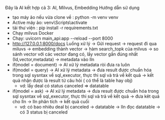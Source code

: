 Đây là AI kết hợp cả 3:  AI, Milvus, Embedding 
Hướng dẫn sử dụng 
- tạo máy ảo nếu vừa clone về : python -m venv venv
- Active máy ảo: venv\Scripts\activate
- tải thư viện : pip install -r requirements.txt
- Chạy milvus Docker 
- Chạy: uvicorn main_api:app --reload --port 8000
- http://127.0.0.1:8000/docs
Luồng xử lý -> Gửi request -> request đi qua miluvs -> embedding thành vector -> hàm search_topk của milvus -> so sánh vector với các vector đang có, lấy vector gần đúng nhất (Id,vector,metadata) -> metadata vào lln 
- if(model = document) -> AI xử lý metadata ròi đưa ra luôn 
- if(model = query) -> AI xử lý metadata -> đưa result được chuẩn hóa trong <query>sql sysntax </query> về sql_executor, thực thi sql và trả về kết quả -> kết quả nhận được là result từ câu hỏi ( có thể là table hay obj)
    + vd: lấy deal có status canceled => datatable
- if(model = ask) -> AI xử lý metadata -> đưa result được chuẩn hóa trong <query>sql sysntax </query> về sql_executor, thực thi sql và trả về kết quả -> đưa kêt quả cho lln -> lln phân tích -> kết quả cuối 
    + vd: có bao nhiêu deal bị canceled -> datatable -> lln đọc datatable -> có 3 status bị canceled
